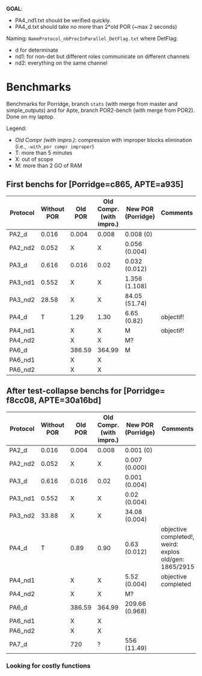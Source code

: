 **GOAL**:
 - PA4_nd1.txt should be verified quickly.
 - PA4_d.txt should take no more than 2*old POR (~max 2 seconds)

Naming: `NameProtocol_nbProcInParallel_DetFlag.txt` where DetFlag:
  - d for determinate
  - nd1: for non-det but different roles communicate on different channels
  - nd2: everything on the same channel

# Benchmarks
Benchmarks for Porridge, branch `stats` (with merge from master and simple_outputs) and for Apte, branch POR2-bench (with merge from POR2).
Done on my laptop.

Legend:
 - *Old Compr (with impro.)*: compression with improper blocks elimination (i.e., `-with_por compr improper`)
 - T: more than 5 minutes
 - X: out of scope
 - M: more than 2 GO of RAM

## First benchs for [Porridge=c865, APTE=a935]
| Protocol | Without POR | Old POR | Old Compr. (with impro.) | New POR (Porridge) | Comments |
| --- | ---        | --- | --- | --- | --- |
| PA2_d	|	 0.016       |	0.004 |	0.008| 0.008 (0) | |
| PA2_nd2 |	 0.052       | X	  |	X    | 0.056 (0.004) | |
| PA3_d	|	 0.616       |	0.016 |	0.02 | 0.032 (0.012) | |
| PA3_nd1 |  0.552       |	X     |	 X   | 1.356 (1.108) | |
| PA3_nd2|	 28.58       |	X     |	 X   | 84.05 (51.74)| |
| PA4_d	|	T            |	1.29 |	1.30 | 6.65 (0.82) | objectif! |
| PA4_nd1 |              |	X |	X | M | objectif! |
| PA4_nd2|	             |	X |	X | M? | |
| PA6_d	|	             |	386.59|	364.99 | M | |
| PA6_nd1 |              |	X |	X | | |
| PA6_nd2|	             |	X |	X | | |

## After test-collapse benchs for [Porridge= f8cc08, APTE=30a16bd]

| Protocol | Without POR | Old POR | Old Compr. (with impro.) | New POR (Porridge) | Comments |
| --- | ---        | --- | --- | --- | --- |
| PA2_d	|	 0.016       |	0.004 |	0.008| 0.001 (0) | |
| PA2_nd2 |	 0.052       | X	  |	X    | 0.007 (0.000) | |
| PA3_d	|	 0.616       |	0.016 |	0.02 | 0.001 (0.004) | |
| PA3_nd1 |  0.552       |	X     |	 X   | 0.02 (0.004) | |
| PA3_nd2|	 33.88       |	X     |	 X   | 34.08 (0.004)| |
| PA4_d	|	T            |	0.89 |	0.90 | 0.63 (0.012) | objective completed!, weird: explos old/gen: 1865/2915 |
| PA4_nd1 |              |	X |	X | 5.52 (0.004) | objective completed  |
| PA4_nd2|	             |	X |	X | M? | |
| PA6_d	|	             |	386.59|	364.99 | 209.66 (0.968) | |
| PA6_nd1 |              |	X |	X | | |
| PA6_nd2|	             |	X |	X | | |
| PA7_d	|	             |	720 | ?  | 556 (11.49) | |

### Looking for costly functions

